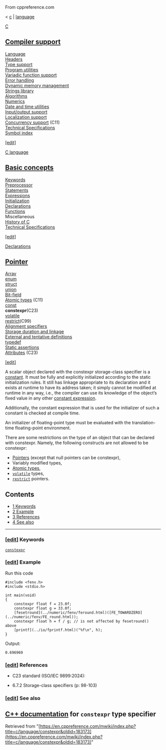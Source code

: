 From cppreference.com

< [c](../../c.html "c")‎ | [language](../language.html "c/language")

[ C](../../c.html "c")

[Compiler support](../compiler_support.html "c/compiler support")  
---  
[Language](../language.html "c/language")  
[Headers](../header.html "c/header")  
[Type support](../types.html "c/types")  
[Program utilities](../program.html "c/program")  
[Variadic function support](../variadic.html "c/variadic")  
[Error handling](../error.html "c/error")  
[Dynamic memory management](../memory.html "c/memory")  
[Strings library](../string.html "c/string")  
[Algorithms](../algorithm.html "c/algorithm")  
[Numerics](../numeric.html "c/numeric")  
[Date and time utilities](../chrono.html "c/chrono")  
[Input/output support](../io.html "c/io")  
[Localization support](../locale.html "c/locale")  
[Concurrency support](../thread.html "c/thread") (C11)  
[Technical Specifications](../experimental.html "c/experimental")  
[Symbol index](../index.html "c/symbol index")  
  
[[edit]](https://en.cppreference.com/mwiki/index.php?title=Template:c/navbar_content&action=edit)

[ C language](../language.html "c/language")

[Basic concepts](basic_concepts.html "c/language/basic concepts")  
---  
[ Keywords](../keyword.html "c/keyword")  
[ Preprocessor](../preprocessor.html "c/preprocessor")  
[ Statements](statements.html "c/language/statements")  
[ Expressions](operators.html "c/language/expressions")  
[ Initialization](initialization.html "c/language/initialization")  
[ Declarations](declarations.html "c/language/declarations")  
[ Functions](functions.html "c/language/functions")  
Miscellaneous  
[ History of C](history.html "c/language/history")  
[Technical Specifications](../experimental.html "c/experimental")  
  
[[edit]](https://en.cppreference.com/mwiki/index.php?title=Template:c/language/navbar_content&action=edit)

[ Declarations](declarations.html "c/language/declarations")

[Pointer](pointer.html "c/language/pointer")  
---  
[Array](array.html "c/language/array")  
[enum](enum.html "c/language/enum")  
[struct](struct.html "c/language/struct")  
[union](union.html "c/language/union")  
[Bit-field](bit_field.html "c/language/bit field")  
[Atomic types](atomic.html "c/language/atomic") (C11)  
[const](const.html "c/language/const")  
**constexpr**(C23)  
[volatile](volatile.html "c/language/volatile")  
[restrict](restrict.html "c/language/restrict")(C99)  
[Alignment specifiers](alignas.html "c/language/ Alignas")  
[Storage duration and linkage](storage_class_specifiers.html "c/language/storage duration")  
[External and tentative definitions](extern.html "c/language/extern")  
[typedef](typedef.html "c/language/typedef")  
[Static assertions](static_assert.html "c/language/ Static assert")  
[Attributes](attributes.html "c/language/attributes") (C23)  
  
[[edit]](https://en.cppreference.com/mwiki/index.php?title=Template:c/language/declarations/navbar_content&action=edit)

A scalar object declared with the constexpr storage-class specifier is a [constant](constant_expression.html "c/language/constant expression"). It must be fully and explicitly initialized according to the static initialization rules. It still has linkage appropriate to its declaration and it exists at runtime to have its address taken; it simply cannot be modified at runtime in any way, i.e., the compiler can use its knowledge of the object’s fixed value in any other [constant expression](constant_expression.html "c/language/constant expression"). 

Additionally, the constant expression that is used for the initializer of such a constant is checked at compile time. 

An initializer of floating-point type must be evaluated with the translation-time floating-point environment. 

There are some restrictions on the type of an object that can be declared with constexpr. Namely, the following constructs are not allowed to be constexpr: 

  * [Pointers](pointer.html "c/language/pointer") (except that null pointers can be constexpr), 
  * Variably modified types, 
  * [Atomic types](atomic.html "c/language/atomic"), 
  * [`volatile`](volatile.html "c/language/volatile") types, 
  * [`restrict`](restrict.html "c/language/restrict") pointers. 



## Contents

  * [1 Keywords](constexpr.html#Keywords)
  * [2 Example](constexpr.html#Example)
  * [3 References](constexpr.html#References)
  * [4 See also](constexpr.html#See_also)

  
---  
  
### [[edit](https://en.cppreference.com/mwiki/index.php?title=c/language/constexpr&action=edit&section=1 "Edit section: Keywords")] Keywords

[`constexpr`](../keyword/constexpr.html "c/keyword/constexpr")

### [[edit](https://en.cppreference.com/mwiki/index.php?title=c/language/constexpr&action=edit&section=2 "Edit section: Example")] Example

Run this code
    
    
    #include <fenv.h>
    #include <stdio.h>
     
    int main(void)
    {
        constexpr float f = 23.0f;
        constexpr float g = 33.0f;
        [fesetround](../numeric/fenv/feround.html)([FE_TOWARDZERO](../numeric/fenv/FE_round.html));
        constexpr float h = f / g; // is not affected by fesetround() above
        [printf](../io/fprintf.html)("%f\n", h);
    }

Output: 
    
    
    0.696969

### [[edit](https://en.cppreference.com/mwiki/index.php?title=c/language/constexpr&action=edit&section=3 "Edit section: References")] References

  * C23 standard (ISO/IEC 9899:2024): 



    

  * 6.7.2 Storage-class specifiers (p: 98-103) 



### [[edit](https://en.cppreference.com/mwiki/index.php?title=c/language/constexpr&action=edit&section=4 "Edit section: See also")] See also

[C++ documentation](../../cpp/language/constexpr.html "cpp/language/constexpr") for `constexpr` type specifier  
---  
  
Retrieved from "[https://en.cppreference.com/mwiki/index.php?title=c/language/constexpr&oldid=183173](https://en.cppreference.com/mwiki/index.php?title=c/language/constexpr&oldid=183173)" 
